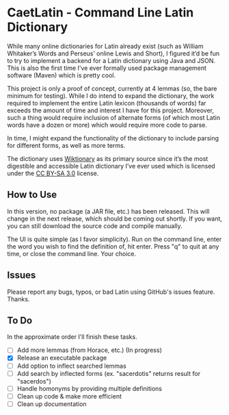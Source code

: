 # CaetLatin - Command Line Latin Dictionary
While many online dictionaries for Latin already exist (such as William Whitaker’s Words and Perseus’ online Lewis and Short), I figured it’d be fun to try to implement a backend for a Latin dictionary using Java and JSON. This is also the first time I've ever formally used package management software (Maven) which is pretty cool.

This project is only a proof of concept, currently at 4 lemmas (so, the bare minimum for testing). While I do intend to expand the dictionary, the work required to implement the entire Latin lexicon (thousands of words) far exceeds the amount of time and interest I have for this project. Moreover, such a thing would require inclusion of alternate forms (of which most Latin words have a dozen or more) which would require more code to parse. 

In time, I might expand the functionality of the dictionary to include parsing for different forms, as well as more terms. 

The dictionary uses [Wiktionary](https://en.wiktionary.org/) as its primary source since it’s the most digestible and accessible Latin dictionary I’ve ever used which is licensed under the [CC BY-SA 3.0](https://creativecommons.org/licenses/by-sa/3.0/) license.

## How to Use
In this version, no package (a JAR file, etc.) has been released. This will change in the next release, which should be coming out shortly. If you want, you can still download the source code and compile manually.

The UI is quite simple (as I favor simplicity). Run on the command line, enter the word you wish to find the definition of, hit enter. Press "q" to quit at any time, or close the command line. Your choice.

## Issues
Please report any bugs, typos, or bad Latin using GitHub's issues feature. Thanks.

## To Do
In the approximate order I'll finish these tasks.
- [ ] Add more lemmas (from Horace, etc.) (In progress)
- [X] Release an executable package
- [ ] Add option to inflect searched lemmas
- [ ] Add search by inflected forms (ex. "sacerdotis" returns result for "sacerdos")
- [ ] Handle homonyms by providing multiple definitions
- [ ] Clean up code & make more efficient
- [ ] Clean up documentation
